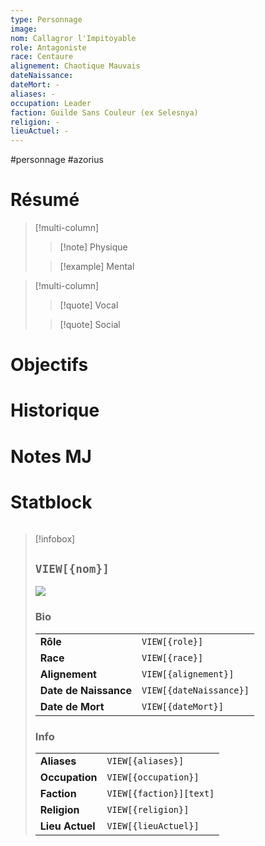 ```yaml
---
type: Personnage
image:
nom: Callagror l'Impitoyable
role: Antagoniste
race: Centaure
alignement: Chaotique Mauvais
dateNaissance: 
dateMort: -
aliases: -
occupation: Leader
faction: Guilde Sans Couleur (ex Selesnya)
religion: -
lieuActuel: -
---
```

#personnage #azorius
# Résumé

> [!multi-column]
> > [!note] Physique
> > 
> 
> > [!example] Mental
> > 

> [!multi-column]
> > [!quote] Vocal
> > 
> 
> > [!quote] Social
> > 

# Objectifs

# Historique

# Notes MJ

# Statblock
```statblock

```

> [!infobox]
> ## `VIEW[{nom}]`
> ![](https://placehold.co/200x200)
> ### Bio
> |     |     |
> | --- | --- |
> | **Rôle** | `VIEW[{role}]` |
> | **Race** | `VIEW[{race}]` |
> | **Alignement** | `VIEW[{alignement}]` |
> | **Date de Naissance** | `VIEW[{dateNaissance}]` |
> | **Date de Mort** | `VIEW[{dateMort}]` |
> ### Info
> |     |     |
> | --- | --- |
> | **Aliases** | `VIEW[{aliases}]` |
> | **Occupation** | `VIEW[{occupation}]` |
> | **Faction** | `VIEW[{faction}][text]` |
> | **Religion** | `VIEW[{religion}]` |
> | **Lieu Actuel** | `VIEW[{lieuActuel}]` |